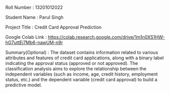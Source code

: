 Roll Number       :   13201012022

Student Name      :   Parul Singh

Project Title     :   Credit Card Approval Prediction

Google Colab Link :   https://colab.research.google.com/drive/1m1n0XS1HW-hG7uttEj7Mb6-nawUM-n9r

Summary(Optional) :   The dataset contains information related to various attributes and features of credit card applications, along with a binary label indicating the approval status (approved or not approved). The classification analysis aims to explore the relationship between the independent variables (such as income, age, credit history, employment status, etc.) and the dependent variable (credit card approval) to build a predictive model.
